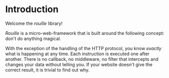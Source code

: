 # Introduction

Welcome the *rouille* library!

*Rouille* is a micro-web-framework that is built around the following concept:
don't do anything magical.

With the exception of the handling of the HTTP protocol, you know *exactly* what is happening
at any time.
Each instruction is executed one after another. There is no callback, no middleware, no filter
that intercepts and changes your data without telling you. If your website doesn't give the
correct result, it is trivial to find out why.
